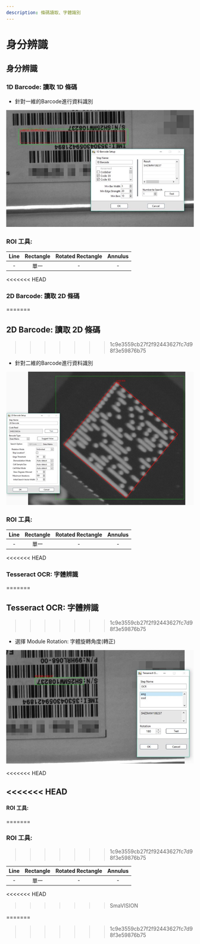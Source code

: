 ```yaml
---
description: 條碼讀取、字體識別
---
```


# 身分辨識

## 身分辨識

### 1D Barcode: 讀取 1D 條碼

* 針對一維的Barcode進行資料識別

![](../../../.gitbook/assets/tu-pian-28.jpg)

### ROI 工具:

| Line | Rectangle | Rotated Rectangle | Annulus |
| :---: | :---: | :---: | :---: |
| - | 單一 | - | - |

<<<<<<< HEAD
### 2D Barcode: 讀取 2D 條碼
=======
## 2D Barcode: 讀取 2D 條碼
>>>>>>> 1c9e3559cb27f2f92443627fc7d98f3e59876b75

* 針對二維的Barcode進行資料識別

![](../../../.gitbook/assets/tu-pian-29-1.jpg)

### ROI 工具:

| Line | Rectangle | Rotated Rectangle | Annulus |
| :---: | :---: | :---: | :---: |
| - | 單一 | - | - |

<<<<<<< HEAD
### Tesseract OCR: 字體辨識
=======
## Tesseract OCR: 字體辨識
>>>>>>> 1c9e3559cb27f2f92443627fc7d98f3e59876b75

* 選擇 Module Rotation: 字體旋轉角度\(轉正\)

![](../../../.gitbook/assets/tu-pian-30.jpg)

<<<<<<< HEAD
## &lt;&lt;&lt;&lt;&lt;&lt;&lt; HEAD

#### ROI 工具:
=======
### ROI 工具:
>>>>>>> 1c9e3559cb27f2f92443627fc7d98f3e59876b75

| Line | Rectangle | Rotated Rectangle | Annulus |
| :---: | :---: | :---: | :---: |
| - | 單一 | - | - |

<<<<<<< HEAD
> > > > > > > SmaVISION

=======
>>>>>>> 1c9e3559cb27f2f92443627fc7d98f3e59876b75

